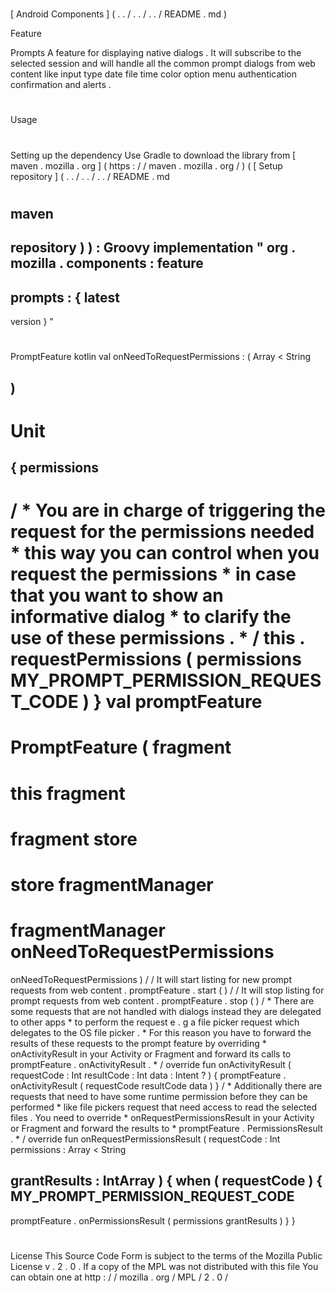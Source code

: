 #
[
Android
Components
]
(
.
.
/
.
.
/
.
.
/
README
.
md
)
>
Feature
>
Prompts
A
feature
for
displaying
native
dialogs
.
It
will
subscribe
to
the
selected
session
and
will
handle
all
the
common
prompt
dialogs
from
web
content
like
input
type
date
file
time
color
option
menu
authentication
confirmation
and
alerts
.
#
#
Usage
#
#
#
Setting
up
the
dependency
Use
Gradle
to
download
the
library
from
[
maven
.
mozilla
.
org
]
(
https
:
/
/
maven
.
mozilla
.
org
/
)
(
[
Setup
repository
]
(
.
.
/
.
.
/
.
.
/
README
.
md
#
maven
-
repository
)
)
:
Groovy
implementation
"
org
.
mozilla
.
components
:
feature
-
prompts
:
{
latest
-
version
}
"
#
#
#
PromptFeature
kotlin
val
onNeedToRequestPermissions
:
(
Array
<
String
>
)
-
>
Unit
=
{
permissions
-
>
/
*
You
are
in
charge
of
triggering
the
request
for
the
permissions
needed
*
this
way
you
can
control
when
you
request
the
permissions
*
in
case
that
you
want
to
show
an
informative
dialog
*
to
clarify
the
use
of
these
permissions
.
*
/
this
.
requestPermissions
(
permissions
MY_PROMPT_PERMISSION_REQUEST_CODE
)
}
val
promptFeature
=
PromptFeature
(
fragment
=
this
fragment
=
fragment
store
=
store
fragmentManager
=
fragmentManager
onNeedToRequestPermissions
=
onNeedToRequestPermissions
)
/
/
It
will
start
listing
for
new
prompt
requests
from
web
content
.
promptFeature
.
start
(
)
/
/
It
will
stop
listing
for
prompt
requests
from
web
content
.
promptFeature
.
stop
(
)
/
*
There
are
some
requests
that
are
not
handled
with
dialogs
instead
they
are
delegated
to
other
apps
*
to
perform
the
request
e
.
g
a
file
picker
request
which
delegates
to
the
OS
file
picker
.
*
For
this
reason
you
have
to
forward
the
results
of
these
requests
to
the
prompt
feature
by
overriding
*
onActivityResult
in
your
Activity
or
Fragment
and
forward
its
calls
to
promptFeature
.
onActivityResult
.
*
/
override
fun
onActivityResult
(
requestCode
:
Int
resultCode
:
Int
data
:
Intent
?
)
{
promptFeature
.
onActivityResult
(
requestCode
resultCode
data
)
}
/
*
Additionally
there
are
requests
that
need
to
have
some
runtime
permission
before
they
can
be
performed
*
like
file
pickers
request
that
need
access
to
read
the
selected
files
.
You
need
to
override
*
onRequestPermissionsResult
in
your
Activity
or
Fragment
and
forward
the
results
to
*
promptFeature
.
PermissionsResult
.
*
/
override
fun
onRequestPermissionsResult
(
requestCode
:
Int
permissions
:
Array
<
String
>
grantResults
:
IntArray
)
{
when
(
requestCode
)
{
MY_PROMPT_PERMISSION_REQUEST_CODE
-
>
promptFeature
.
onPermissionsResult
(
permissions
grantResults
)
}
}
#
#
License
This
Source
Code
Form
is
subject
to
the
terms
of
the
Mozilla
Public
License
v
.
2
.
0
.
If
a
copy
of
the
MPL
was
not
distributed
with
this
file
You
can
obtain
one
at
http
:
/
/
mozilla
.
org
/
MPL
/
2
.
0
/
